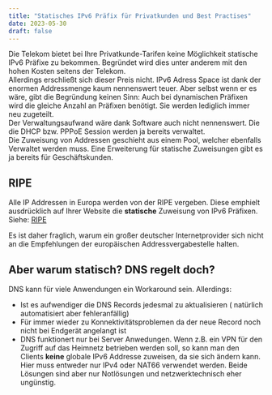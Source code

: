 ```yaml
---
title: "Statisches IPv6 Präfix für Privatkunden und Best Practises"
date: 2023-05-30
draft: false
---
```


Die Telekom bietet bei Ihre Privatkunde-Tarifen keine Möglichkeit statische IPv6 Präfixe zu bekommen.
Begründet wird dies unter anderem mit den hohen Kosten seitens der Telekom.  
Allerdings erschließt sich dieser Preis nicht. IPv6 Adress Space ist dank der enormen Addressmenge kaum nennenswert teuer.
Aber selbst wenn er es wäre, gibt die Begründung keinen Sinn: Auch bei dynamischen Präfixen wird die gleiche Anzahl an Präfixen benötigt. Sie werden lediglich immer neu zugeteilt.  
Der Verwaltungsaufwand wäre dank Software auch nicht nennenswert. Die die DHCP bzw. PPPoE Session werden ja bereits verwaltet.  
Die Zuweisung von Addressen geschieht aus einem Pool, welcher ebenfalls Verwaltet werden muss. Eine Erweiterung für statische Zuweisungen gibt es ja bereits für Geschäftskunden.

## RIPE

Alle IP Addressen in Europa werden von der RIPE vergeben. Diese emphielt ausdrücklich auf Ihrer Website die **statische** Zuweisung von IPv6 Präfixen.  
Siehe: [RIPE](https://www.ripe.net/publications/docs/ripe-690#5-2--why-non-persistent-assignments-are-considered-harmful)

Es ist daher fraglich, warum ein großer deutscher Internetprovider sich nicht an die Empfehlungen der europäischen Addressvergabestelle halten.

## Aber warum statisch? DNS regelt doch?

DNS kann für viele Anwendungen ein Workaround sein. Allerdings:

- Ist es aufwendiger die DNS Records jedesmal zu aktualisieren ( natürlich automatisiert aber fehleranfällig)
- Für immer wieder zu Konnektivitätsproblemen da der neue Record noch nicht bei Endgerät angelangt ist
- DNS funktionert nur bei Server Anwedungen. Wenn z.B. ein VPN für den Zugriff auf das Heimnetz betrieben werden soll, so kann man den Clients **keine** globale IPv6 Addresse zuweisen, da sie sich ändern kann. Hier muss entweder nur IPv4 oder NAT66 verwendet werden. Beide Lösungen sind aber nur Notlösungen und netzwerktechnisch eher ungünstig.
